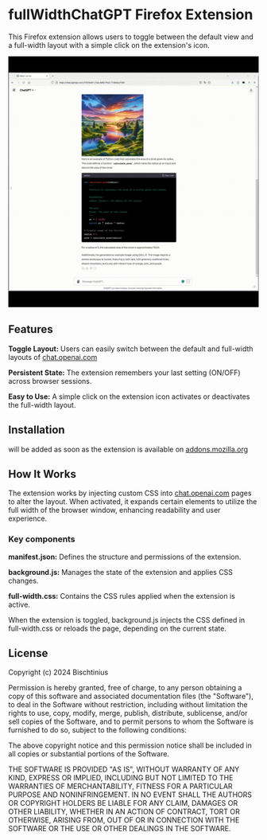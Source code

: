 # fullWidthChatGPT Firefox Extension

This Firefox extension allows users to toggle between the default view and a full-width layout with a simple click on the extension's icon.

![GIF showing the usage of the extenstion](./doc/fullWidthChatGPT_V2.gif)

## Features

**Toggle Layout:** Users can easily switch between the default and full-width layouts of [chat.openai.com](https://chat.openai.com)

**Persistent State:** The extension remembers your last setting (ON/OFF) across browser sessions.

**Easy to Use:** A simple click on the extension icon activates or deactivates the full-width layout.

## Installation

will be added as soon as the extension is available on [addons.mozilla.org](https://addons.mozilla.org/de/firefox/extensions/)

## How It Works

The extension works by injecting custom CSS into [chat.openai.com](https://chat.openai.com) pages to alter the layout. When activated, it expands certain elements to utilize the full width of the browser window, enhancing readability and user experience.

### Key components

**manifest.json:** Defines the structure and permissions of the extension.

**background.js:** Manages the state of the extension and applies CSS changes.

**full-width.css:** Contains the CSS rules applied when the extension is active.

When the extension is toggled, background.js injects the CSS defined in full-width.css or reloads the page, depending on the current state.

## License

Copyright (c) 2024 Bischtinius

Permission is hereby granted, free of charge, to any person obtaining a copy
of this software and associated documentation files (the "Software"), to deal
in the Software without restriction, including without limitation the rights
to use, copy, modify, merge, publish, distribute, sublicense, and/or sell
copies of the Software, and to permit persons to whom the Software is
furnished to do so, subject to the following conditions:

The above copyright notice and this permission notice shall be included in all
copies or substantial portions of the Software.

THE SOFTWARE IS PROVIDED "AS IS", WITHOUT WARRANTY OF ANY KIND, EXPRESS OR
IMPLIED, INCLUDING BUT NOT LIMITED TO THE WARRANTIES OF MERCHANTABILITY,
FITNESS FOR A PARTICULAR PURPOSE AND NONINFRINGEMENT. IN NO EVENT SHALL THE
AUTHORS OR COPYRIGHT HOLDERS BE LIABLE FOR ANY CLAIM, DAMAGES OR OTHER
LIABILITY, WHETHER IN AN ACTION OF CONTRACT, TORT OR OTHERWISE, ARISING FROM,
OUT OF OR IN CONNECTION WITH THE SOFTWARE OR THE USE OR OTHER DEALINGS IN THE
SOFTWARE.
